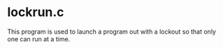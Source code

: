 # lockrun.c
This program is used to launch a program out with a lockout so that only one can run at a time.
